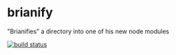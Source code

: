 brianify
=========

"Brianifies" a directory into one of his new node modules

[![build status](https://secure.travis-ci.org/cpsubrian/node-brianify)](http://travis-ci.org/cpsubrian/node-brianify)
